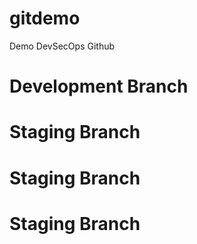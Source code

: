 # gitdemo
Demo DevSecOps Github
# Development Branch
# Staging Branch
# Staging Branch
# Staging Branch
